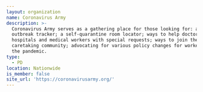 ```yaml
---
layout: organization
name: Coronavirus Army
description: >-
  Coronavirus Army serves as a gathering place for those looking for: a virus
  outbreak tracker; a self-quarantine room locator; ways to help doctors,
  hospitals and medical workers with special requests; ways to join the
  caretaking community; advocating for various policy changes for workers during
  the pandemic.
type:
  - PD
location: Nationwide
is_member: false
site_url: 'https://coronavirusarmy.org/'
---
```

